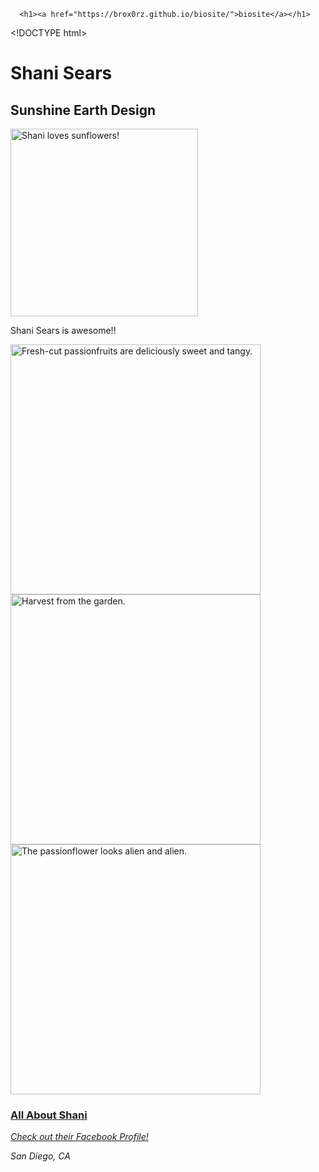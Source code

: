  </head>
  <body>
    <div class="container-lg px-3 my-5 markdown-body">
      
      <h1><a href="https://brox0rz.github.io/biosite/">biosite</a></h1>
      

      
<p>&lt;!DOCTYPE html&gt;</p>
<html lang="en">
    <head>
                       <link rel="stylesheet" href="C:\Users\Brock\buwebdev\biosite\Styling.css" type="text/css" />
                       <link rel="preconnect" href="https://fonts.googleapis.com" />
                       <link rel="preconnect" href="https://fonts.gstatic.com" crossorigin="" />
                       <link href="https://fonts.googleapis.com/css2?family=Lato:ital,wght@0,300;0,700;1,400&amp;family=Nunito:ital,wght@0,300;0,700;1,400&amp;display=swap" rel="stylesheet" />
    <title>Shani Sears Biosite</title>
        <meta name="description" content="Shani Sears" />
        <meta name="keywords" content="biosite" />
        <meta name="robots" content="nofollow" />
            </head>
    <body>
        <div id="container"><h1>Shani Sears</h1></div>
                <h2>Sunshine Earth Design</h2>
                    <img src="C:\Users\Brock\buwebdev\biosite\images\shani sunflower.jpg" alt="Shani loves sunflowers!" width="300" class="centered-image" />
    </body>
        <p class="intro">
        Shani Sears is awesome!!
        </p>     
            <div class="image-container">
                <img src="C:\Users\Brock\buwebdev\biosite\images\passionfruits cut.jpg" alt="Fresh-cut passionfruits are deliciously sweet and tangy." width="400" />
                <img src="C:\Users\Brock\buwebdev\biosite\images\harvest - greens.jpg" alt="Harvest from the garden." width="400" />
                <img src="C:\Users\Brock\buwebdev\biosite\images\passionflower.jpg" alt="The passionflower looks alien and alien." width="400" />
              </div>
              <h3 id="h3"><a href="About.html">All About Shani</a></h3>
    <address><a href="https://www.facebook.com/SunshineEarthDesign/">Check out their Facebook Profile!</a>
        <p>San Diego, CA</p> 
        </address>
</html>
